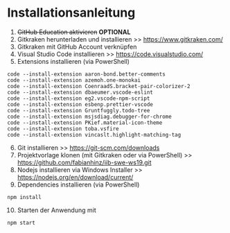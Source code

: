 # Installationsanleitung

1. ~~GitHub Education aktivieren~~ **OPTIONAL**
2. Gitkraken herunterladen und installieren >> https://www.gitkraken.com/
3. Gitkraken mit GitHub Account verknüpfen
4. Visual Studio Code installieren >> https://code.visualstudio.com/
5. Extensions installieren (via PowerShell)
```
code --install-extension aaron-bond.better-comments
code --install-extension azemoh.one-monokai
code --install-extension CoenraadS.bracket-pair-colorizer-2
code --install-extension dbaeumer.vscode-eslint
code --install-extension eg2.vscode-npm-script
code --install-extension esbenp.prettier-vscode
code --install-extension Gruntfuggly.todo-tree
code --install-extension msjsdiag.debugger-for-chrome
code --install-extension PKief.material-icon-theme
code --install-extension toba.vsfire
code --install-extension vincaslt.highlight-matching-tag
```
6. Git installieren >> https://git-scm.com/downloads
7. Projektvorlage klonen (mit Gitkraken oder via PowerShell) >> https://github.com/fabianhinz/iib-swe-ws19.git
8. Nodejs installieren via Windows Installer >> https://nodejs.org/en/download/current/
9. Dependencies installieren (via PowerShell)
```
npm install
```
10. Starten der Anwendung mit 
```
npm start
```
